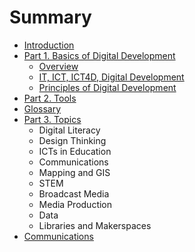 # Summary

* [Introduction](README.md)
* [Part 1. Basics of Digital Development](part-1-basics-of-digital-development.md)
  * [Overview](chapter1.md)
  * [IT, ICT, ICT4D, Digital Development](it-ict-ict4d-digital-development.md)
  * [Principles of Digital Development](principles-of-digital-development.md)
* [Part 2. Tools](part-2-tools.md)
* [Glossary](glossary.md)
* [Part 3. Topics](part-3-topics.md)
	* Digital Literacy
	* Design Thinking
	* ICTs in Education
	* Communications
	* Mapping and GIS
	* STEM
	* Broadcast Media
	* Media Production
	* Data
	* Libraries and Makerspaces
* [Communications](communications.md)


